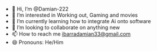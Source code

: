 - 👋 Hi, I’m @Damian-222
- 👀 I’m interested in Working out, Gaming and movies
- 🌱 I’m currently learning how to integrate Ai onto software
- 💞️ I’m looking to collaborate on anything new
- 📫 How to reach me ibarradamian33@gmail.com
- 😄 Pronouns: He/Him

<!---
Damian-222/Damian-222 is a ✨ special ✨ repository because its `README.md` (this file) appears on your GitHub profile.
You can click the Preview link to take a look at your changes.
--->
